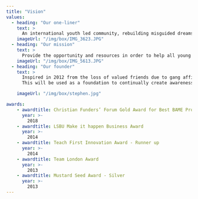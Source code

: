 ```yaml
---
title: "Vision"
values:
  - heading: "Our one-liner"
    text: >
      An international youth led community, rebuilding misguided dreams through harnessing talents of young people.
    imageUrl: "/img/box/IMG_3623.JPG"
  - heading: "Our mission"
    text: >
      Provide the opportunity and resources in order to help all young people discover a true sense of self identity as well as guiding them to develop self-motivation strategies. Once being equipped with this, it will allow them to go on to self-fulfilment, making a successful life accessible, and ultimately decreasing and preventing the chance of them becoming a victim of senseless murders and going to prison.
    imageUrl: "/img/box/IMG_5613.JPG"
  - heading: "Our founder"
    text: >
      Inspired in 2012 from the loss of valued friends due to gang affiliation and crime, Stephen Addison launched the project ‘Box Up Crime’ in 2013, a new initiative which provides social change though social innovation. We use sports, in particular boxing, as a tool to inspire, educate and develop young individuals, specifically those who have been involved in crime.
      This will be used as a foundation to continually create awareness and confidence building with communities. We strive to develop strong relationships with secondary schools within the borough, promising to provide assistance to improve student’s behaviour.

    imageUrl: "/img/box/stephen.jpg"

awards:
    - awardtitle: Christian Funders’ Forum Gold Award for Best BAME Project
      year: >-
        2018
    - awardtitle: LSBU Make it happen Business Award
      year: >-
        2014
    - awardtitle: Teach First Innovation Award - Runner up
      year: >-
        2014
    - awardtitle: Team London Award
      year: >-
        2013
    - awardtitle: Mustard Seed Award - Silver
      year: >-
        2013
---
```


